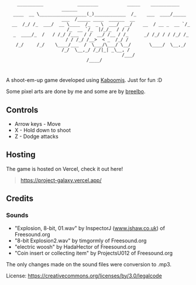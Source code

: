 <div align="center">

```
__________             ________           _____    ___________      ______                      
 ____  __ \__________________(_)____________  /_    ___  ____/_____ ___  /_____ ____  ______  __
  __  /_/ /_  ___/  __ \____  /_  _ \  ___/  __/    __  / __ _  __ `/_  /_  __ `/_  |/_/_  / / /
  _  ____/_  /   / /_/ /___  / /  __/ /__ / /_      _/ /_/ / / /_/ /_  / / /_/ /__>  < _  /_/ / 
  /_/     /_/    \____/___  /  \___/\___/ \__/       \____/  \__,_/ /_/  \__,_/ /_/|_| _\__, /  
                       /___/                                                           /____/   
```

</div>

#

A shoot-em-up game developed using [Kaboomjs](https://kaboomjs.com/). Just for fun :D

Some pixel arts are done by me and some are by [breelbo](https://www.instagram.com/breelbo/).

## Controls
- Arrow keys - Move
- X - Hold down to shoot
- Z - Dodge attacks

## Hosting
The game is hosted on Vercel, check it out here!
> https://project-galaxy.vercel.app/

## Credits
### Sounds
- "Explosion, 8-bit, 01.wav" by InspectorJ (www.jshaw.co.uk) of Freesound.org
- "8-bit Explosion2.wav" by timgormly of Freesound.org
- "electric woosh" by HadaHector of Freesound.org
- "Coin insert or collecting item" by ProjectsU012 of Freesound.org

The only changes made on the sound files were conversion to .mp3.

License: https://creativecommons.org/licenses/by/3.0/legalcode
